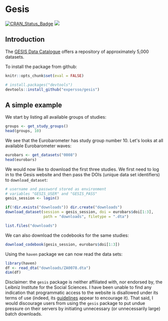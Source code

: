 Gesis
=====

[![CRAN\_Status\_Badge](http://www.r-pkg.org/badges/version/gesis)](http://cran.r-project.org/package=gesis) [![](http://cranlogs.r-pkg.org/badges/grand-total/gesis)](http://cran.r-project.org/web/packages/gesis)

Introduction
------------

The [GESIS Data Catalogue](https://dbk.gesis.org/) offers a repository of approximately 5,000 datasets.

To install the package from github:

``` r
knitr::opts_chunk$set(eval = FALSE)
```

``` r
# install.packages("devtools")
devtools::install_github("expersso/gesis")
```

A simple example
----------------

We start by listing all available groups of studies:

``` r
groups <- get_study_groups()
head(groups, 10)
```

We see that the Eurobarometer has study group number 10. Let's looks at all available Eurobarometer waves:

``` r
eurobars <- get_datasets("0008")
head(eurobars)
```

We would now like to download the first three studies. We first need to log in to the Gesis website and then pass the DOIs (unique data set identifiers) to `download_dataset`:

``` r
# username and password stored as environment 
# variables "GESIS_USER" and "GESIS_PASS"
gesis_session <- login()
```

``` r
if(!dir.exists("downloads")) dir.create("downloads")
download_dataset(session = gesis_session, doi = eurobars$doi[1:3], 
                 path = "downloads", filetype = ".dta")

list.files("downloads")
```

We can also download the codebooks for the same studies:

``` r
download_codebook(gesis_session, eurobars$doi[1:3])
```

Using the `haven` package we can now read the data sets:

``` r
library(haven)
df <- read_dta("downloads/ZA0078.dta")
dim(df)
```

Disclaimer: the `gesis` package is neither affiliated with, nor endorsed by, the Leibniz Institute for the Social Sciences. I have been unable to find any indication that programmatic access to the website is disallowed under its terms of use (indeed, its [guidelines](https://dbk.gesis.org/dbksearch/guidelines.asp) appear to encourage it). That said, I would discourage users from using the `gesis` package to put undue pressure on their servers by initiating unnecessary (or unnecessarily large) batch downloads.
